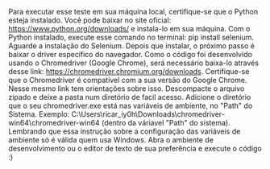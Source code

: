 Para executar esse teste em sua máquina local, certifique-se que o Python esteja instalado. Você pode baixar no site oficial: https://www.python.org/downloads/ e instala-lo em sua máquina.
Com o Python instalado, execute esse comando no terminal: pip install selenium.
Aguarde a instalação do Selenium. Depois que instalar, o próximo passo é baixar o driver específico do navegador.
Como o código foi desenvolvido usando o Chromedriver (Google Chrome), será necessário baixa-lo através desse link: https://chromedriver.chromium.org/downloads.
Certifique-se que o Chromedriver é compatível com a sua versão do Google Chrome. Nesse mesmo link tem orientações sobre isso.
Descompacte o arquivo zipado e deixe a pasta num diretório de facil acesso. Adicione o diretório que o seu chromedriver.exe está nas variáveis de ambiente, no "Path" do Sistema.
Exemplo: C:\Users\ricar_iy0h\Downloads\chromedriver-win64\chromedriver-win64 (dentro da váriavel "Path" do sistema). 
Lembrando que essa instrução sobre a configuração das variáveis de ambiente só é válida quem usa Windows.
Abra o ambiente de desenvolvimento ou o editor de texto de sua preferência e execute o código :)
